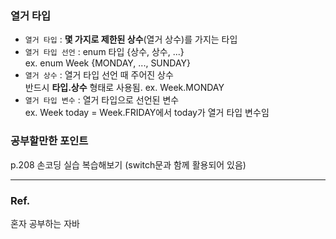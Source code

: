 ### 열거 타입 ###
- `열거 타입` : **몇 가지로 제한된 상수**(열거 상수)를 가지는 타입 <br>
- `열거 타입 선언` : enum 타입 {상수, 상수, ...} <br>
ex. enum Week {MONDAY, ..., SUNDAY} <br>
- `열거 상수` : 열거 타입 선언 때 주어진 상수<br>
반드시 **타입.상수** 형태로 사용됨. ex. Week.MONDAY
- `열거 타입 변수` : 열거 타입으로 선언된 변수<br>
ex. Week today = Week.FRIDAY에서 today가 열거 타입 변수임<br>

### 공부할만한 포인트 ###
p.208 손코딩 실습 복습해보기 (switch문과 함께 활용되어 있음)

---
### Ref. ###
혼자 공부하는 자바
